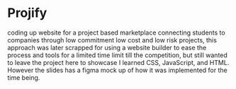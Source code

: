 # Projify
coding up website for a project based marketplace connecting students to companies through low commitment low cost and low risk projects, this approach was later scrapped for using a website builder to ease the process and tools for a limited time limit till the competition, but still wanted to leave the project here to showcase I learned CSS, JavaScript, and HTML. However the slides has a figma mock up of how it was implemented for the time being.
